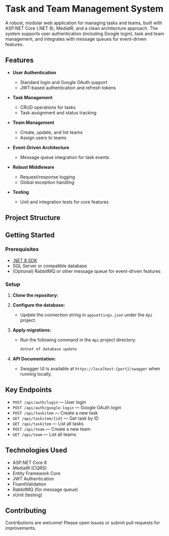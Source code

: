# Task and Team Management System

A robust, modular web application for managing tasks and teams, built with ASP.NET Core (.NET 8), MediatR, and a clean architecture approach. The system supports user authentication (including Google login), task and team management, and integrates with message queues for event-driven features.

## Features

- **User Authentication**
  - Standard login and Google OAuth support
  - JWT-based authentication and refresh tokens

- **Task Management**
  - CRUD operations for tasks
  - Task assignment and status tracking

- **Team Management**
  - Create, update, and list teams
  - Assign users to teams

- **Event-Driven Architecture**
  - Message queue integration for task events

- **Robust Middleware**
  - Request/response logging
  - Global exception handling

- **Testing**
  - Unit and integration tests for core features

## Project Structure

## Getting Started

### Prerequisites

- [.NET 8 SDK](https://dotnet.microsoft.com/download/dotnet/8.0)
- SQL Server or compatible database
- (Optional) RabbitMQ or other message queue for event-driven features

### Setup

1. **Clone the repository:**

2. **Configure the database:**
   - Update the connection string in `appsettings.json` under the `Api` project.

3. **Apply migrations:**
   - Run the following command in the `Api` project directory:
	 ```bash
	 dotnet ef database update
	 ```

5. **API Documentation:**
   - Swagger UI is available at `https://localhost:{port}/swagger` when running locally.

## Key Endpoints

- `POST /api/auth/login` — User login
- `POST /api/auth/google-login` — Google OAuth login
- `POST /api/taskitem` — Create a new task
- `GET /api/taskitem/{id}` — Get task by ID
- `GET /api/taskitem` — List all tasks
- `POST /api/team` — Create a new team
- `GET /api/team` — List all teams

## Technologies Used

- ASP.NET Core 8
- MediatR (CQRS)
- Entity Framework Core
- JWT Authentication
- FluentValidation
- RabbitMQ (for message queue)
- xUnit (testing)

## Contributing

Contributions are welcome! Please open issues or submit pull requests for improvements.

